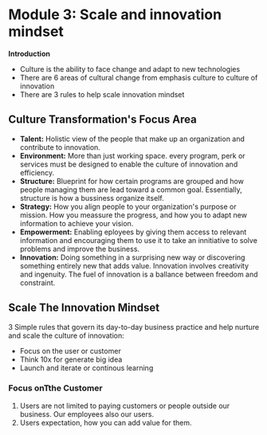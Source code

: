 # Module 3: Scale and innovation mindset
**Introduction**
- Culture is the ability to face change and adapt to new technologies
- There are 6 areas of cultural change from emphasis culture to culture of innovation
- There are 3 rules to help scale innovation mindset

## Culture Transformation's Focus Area
- **Talent:** Holistic view of the people that make up an organization and contribute to innovation.
- **Environment:** More than just working space. every program, perk or services must be designed to enable the culture of innovation and efficiency.
- **Structure:** Blueprint for how certain programs are grouped and how people managing them are lead toward a common goal. Essentially, structure is how a bussiness organize itself.
- **Strategy:** How you align people to your organization's purpose or mission. How you meassure the progress, and how you to adapt new information to achieve your vision.
- **Empowerment:** Enabling eployees by giving them access to relevant information and encouraging them to use it to take an innitiative to solve problems and improve the business.
- **Innovation:** Doing something in a surprising new way or discovering something entirely new that adds value. Innovation involves creativity and ingenuity. The fuel of innovation is a ballance between freedom and constraint.

## Scale The Innovation Mindset
3 Simple rules that govern its day-to-day business practice and help nurture and scale the culture of innovation:
- Focus on the user or customer
- Think 10x for generate big idea
- Launch and iterate or continous learning

### Focus onTthe Customer
1. Users are not limited to paying customers or people outside our business. Our employees also our users.
2. Users expectation, how you can add value for them.
